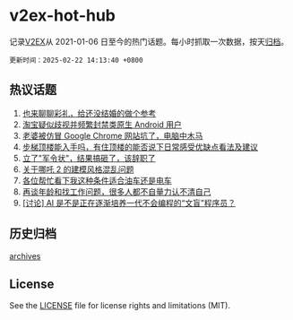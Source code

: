 # v2ex-hot-hub

 记录[V2EX](https://www.v2ex.com/)从 2021-01-06 日至今的热门话题。每小时抓取一次数据，按天[归档](archives)。

`更新时间：2025-02-22 14:13:40 +0800`

## 热议话题

1. [也来聊聊彩礼，给还没结婚的做个参考](https://www.v2ex.com/t/1113292)
1. [淘宝疑似歧视并频繁封禁类原生 Android 用户](https://www.v2ex.com/t/1113414)
1. [老婆被仿冒 Google Chrome 网站坑了，电脑中木马](https://www.v2ex.com/t/1113249)
1. [步梯顶楼能入手吗，有住顶楼的能否说下日常感受优缺点看法及建议](https://www.v2ex.com/t/1113244)
1. [立了"军令状"，结果搞砸了，该辞职了](https://www.v2ex.com/t/1113288)
1. [关于哪吒 2 的建模风格混乱问题](https://www.v2ex.com/t/1113422)
1. [各位帮忙看下我这种条件适合油车还是电车](https://www.v2ex.com/t/1113286)
1. [再谈年龄和找工作问题，很多人都不自量力认不清自己](https://www.v2ex.com/t/1113426)
1. [[讨论] AI 是不是正在逐渐培养一代不会编程的“文盲”程序员？](https://www.v2ex.com/t/1113278)

## 历史归档

[archives](archives)

## License

See the [LICENSE](LICENSE) file for license rights and limitations (MIT).
